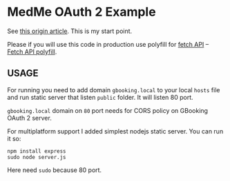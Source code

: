 # MedMe OAuth 2 Example

See [this origin article](https://www.sohamkamani.com/blog/javascript/2018-06-24-oauth-with-node-js/).
This is my start point.

Please if you will use this code in production use polyfill for [fetch API](https://developer.mozilla.org/ru/docs/Web/API/Fetch_API) – [Fetch API polyfill](https://github.com/github/fetch).

## USAGE

For running you need to add domain `gbooking.local` to your local `hosts` file and run static server that listen `public` folder.
It will listen 80 port.

`gbooking.local` domain on `80` port needs for CORS policy on GBooking OAuth 2 server.

For multiplatform support I added simplest nodejs static server. You can run it so:

````
npm install express
sudo node server.js
````

Here need `sudo` because 80 port.
